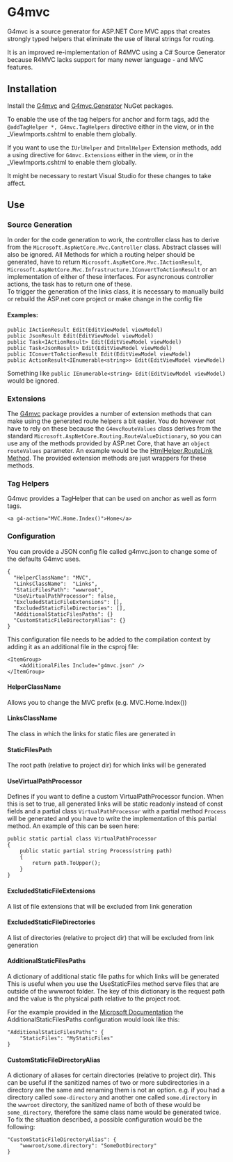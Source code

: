 # G4mvc

G4mvc is a source generator for ASP.NET Core MVC apps that creates strongly typed helpers that eliminate the use of literal strings for routing.

It is an improved re-implementation of R4MVC using a C# Source Generator because R4MVC lacks support for many newer language - and MVC features.

## Installation
Install the [G4mvc](https://www.nuget.org/packages/G4mvc/) and [G4mvc.Generator](https://www.nuget.org/packages/G4mvc.Generator/) NuGet packages.

To enable the use of the tag helpers for anchor and form tags, add the `@addTagHelper *, G4mvc.TagHelpers` directive either in the view, or in the _ViewImports.cshtml to enable them globally.

If you want to use the `IUrlHelper` and `IHtmlHelper` Extension methods, add a using directive for `G4mvc.Extensions` either in the view, or in the _ViewImports.cshtml to enable them globally.

It might be necessary to restart Visual Studio for these changes to take affect.

## Use
### Source Generation
In order for the code generation to work, the controller class has to derive from the `Microsoft.AspNetCore.Mvc.Controller` class. Abstract classes will also be ignored. All Methods for which a routing helper should be generated, have to return `Microsoft.AspNetCore.Mvc.IActionResult`, `Microsoft.AspNetCore.Mvc.Infrastructure.IConvertToActionResult` or an implementation of either of these interfaces. For asyncronous controller actions, the task has to return one of these.\
To trigger the generation of the links class, it is necessary to manually build or rebuild the ASP.net core project or make change in the config file 

#### Examples:
    public IActionResult Edit(EditViewModel viewModel)
    public JsonResult Edit(EditViewModel viewModel)
    public Task<IActionResult> Edit(EditViewModel viewModel)
    public Task<JsonResult> Edit(EditViewModel viewModel)
    public IConvertToActionResult Edit(EditViewModel viewModel)
    public ActionResult<IEnumerable<string>> Edit(EditViewModel viewModel)

Something like `public IEnumerable<string> Edit(EditViewModel viewModel)` would be ignored.

### Extensions
The [G4mvc](https://www.nuget.org/packages/G4mvc/) package provides a number of extension methods that can make using the generated route helpers a bit easier. You do however not have to rely on these because the `G4mvcRouteValues` class derives from the standard `Microsoft.AspNetCore.Routing.RouteValueDictionary`, so you can use any of the methods provided by ASP.net Core, that have an `object routeValues` parameter. An example would be the [HtmlHelper.RouteLink Method](https://learn.microsoft.com/en-us/dotnet/api/microsoft.aspnetcore.mvc.viewfeatures.htmlhelper.routelink?view=aspnetcore-6.0).
The provided extension methods are just wrappers for these methods.

### Tag Helpers
G4mvc provides a TagHelper that can be used on anchor as well as form tags.

`<a g4-action="MVC.Home.Index()">Home</a>`

### Configuration
You can provide a JSON config file called g4mvc.json to change some of the defaults G4mvc uses.

    {
      "HelperClassName": "MVC",
      "LinksClassName":  "Links",
      "StaticFilesPath": "wwwroot",
      "UseVirtualPathProcessor": false,
      "ExcludedStaticFileExtensions": [],
      "ExcludedStaticFileDirectories": [],
      "AdditionalStaticFilesPaths": {}
      "CustomStaticFileDirectoryAlias": {}
    }

This configuration file needs to be added to the compilation context by adding it as an additional file in the csproj file:

    <ItemGroup>
        <AdditionalFiles Include="g4mvc.json" />
    </ItemGroup>

#### HelperClassName
Allows you to change the MVC prefix (e.g. MVC.Home.Index())

#### LinksClassName
The class in which the links for static files are generated in

#### StaticFilesPath
The root path (relative to project dir) for which links will be generated

#### UseVirtualPathProcessor
Defines if you want to define a custom VirtualPathProcessor funcion. When this is set to true, all generated links will be static readonly instead of const fields and a partial class `VirtualPathProcessor` with a partial method `Process` will be generated and you have to write the implementation of this partial method.
An example of this can be seen here:

    public static partial class VirtualPathProcessor
    {
        public static partial string Process(string path)
        {
            return path.ToUpper();
        }
    }

#### ExcludedStaticFileExtensions
A list of file extensions that will be excluded from link generation

#### ExcludedStaticFileDirectories
A list of directories (relative to project dir) that will be excluded from link generation

#### AdditionalStaticFilesPaths
A dictionary of additional static file paths for which links will be generated
This is useful when you use the UseStaticFiles method serve files that are outside of the wwwroot folder. The key of this dictionary is the request path and the value is the physical path relative to the project root.

For the example provided in the [Microsoft Documentation](https://learn.microsoft.com/en-us/aspnet/core/fundamentals/static-files?view=aspnetcore-7.0#serve-files-outside-of-web-root) the AdditionalStaticFilesPaths configuration would look like this:

    "AdditionalStaticFilesPaths": {
        "StaticFiles": "MyStaticFiles"
    }

#### CustomStaticFileDirectoryAlias
A dictionary of aliases for certain directories (relative to project dir). This can be useful if the sanitized names of two or more subdirectories in a directory are the same and renaming them is not an option.
e.g. if you had a directory called `some-directory` and another one called `some.directory` in the `wwwroot` directory, the sanitized name of both of these would be `some_directory`, therefore the same class name would be generated twice.
To fix the situation described, a possible configuration would be the following:

    "CustomStaticFileDirectoryAlias": {
        "wwwroot/some.directory": "SomeDotDirectory"
    }
